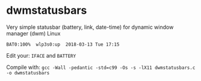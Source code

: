 # dwmstatusbars
Very simple statusbar (battery, link, date-time) for dynamic window manager (dwm) Linux

    BAT0:100%  wlp3s0:up  2018-03-13 Tue 17:15

Edit your: `IFACE` and `BATTERY`

Compile with: `gcc -Wall -pedantic -std=c99 -Os -s -lX11 dwmstatusbars.c -o dwmstatusbars`
